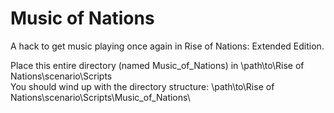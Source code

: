 # Music of Nations
A hack to get music playing once again in Rise of Nations: Extended Edition.

Place this entire directory (named Music_of_Nations) in \path\to\Rise of Nations\scenario\Scripts\
You should wind up with the directory structure: \path\to\Rise of Nations\scenario\Scripts\Music_of_Nations\
